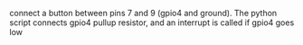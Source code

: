 connect a button between pins 7 and 9 (gpio4 and ground).
The python script connects gpio4 pullup resistor, and an interrupt is called if gpio4 goes low
